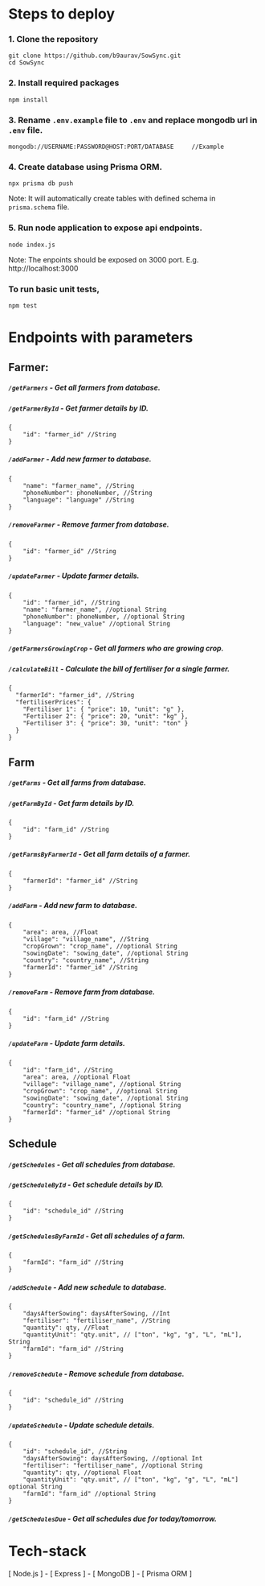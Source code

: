 # Steps to deploy

### 1. Clone the repository

```
git clone https://github.com/b9aurav/SowSync.git
cd SowSync
```

### 2. Install required packages

```
npm install
```

### 3. Rename `.env.example` file to `.env` and replace mongodb url in `.env` file.

```
mongodb://USERNAME:PASSWORD@HOST:PORT/DATABASE     //Example
```

### 4. Create database using Prisma ORM.

```
npx prisma db push
```

Note: It will automatically create tables with defined schema in `prisma.schema` file.

### 5. Run node application to expose api endpoints.

```
node index.js
```

Note: The enpoints should be exposed on 3000 port. E.g. http://localhost:3000

### To run basic unit tests,

```
npm test
```

# Endpoints with parameters

## Farmer:

##### `/getFarmers` - Get all farmers from database.

##### `/getFarmerById` - Get farmer details by ID.

```
{
    "id": "farmer_id" //String
}
```

##### `/addFarmer` - Add new farmer to database.

```
{
    "name": "farmer_name", //String
    "phoneNumber": phoneNumber, //String
    "language": "language" //String
}
```

##### `/removeFarmer` - Remove farmer from database.

```
{
    "id": "farmer_id" //String
}
```

##### `/updateFarmer` - Update farmer details.

```
{
    "id": "farmer_id", //String
    "name": "farmer_name", //optional String
    "phoneNumber": phoneNumber, //optional String
    "language": "new_value" //optional String
}
```

##### `/getFarmersGrowingCrop` - Get all farmers who are growing crop.

##### `/calculateBill` - Calculate the bill of fertiliser for a single farmer.

```
{
  "farmerId": "farmer_id", //String
  "fertiliserPrices": {
    "Fertiliser 1": { "price": 10, "unit": "g" },
    "Fertiliser 2": { "price": 20, "unit": "kg" },
    "Fertiliser 3": { "price": 30, "unit": "ton" }
  }
}
```

## Farm

##### `/getFarms` - Get all farms from database.

##### `/getFarmById` - Get farm details by ID.

```
{
    "id": "farm_id" //String
}
```

##### `/getFarmsByFarmerId` - Get all farm details of a farmer.

```
{
    "farmerId": "farmer_id" //String
}
```

##### `/addFarm` - Add new farm to database.

```
{
    "area": area, //Float
    "village": "village_name", //String
    "cropGrown": "crop_name", //optional String
    "sowingDate": "sowing_date", //optional String
    "country": "country_name", //String
    "farmerId": "farmer_id" //String
}
```

##### `/removeFarm` - Remove farm from database.

```
{
    "id": "farm_id" //String
}
```

##### `/updateFarm` - Update farm details.

```
{
    "id": "farm_id", //String
    "area": area, //optional Float
    "village": "village_name", //optional String
    "cropGrown": "crop_name", //optional String
    "sowingDate": "sowing_date", //optional String
    "country": "country_name", //optional String
    "farmerId": "farmer_id" //optional String
}
```

## Schedule

##### `/getSchedules` - Get all schedules from database.

##### `/getScheduleById` - Get schedule details by ID.

```
{
    "id": "schedule_id" //String
}
```

##### `/getSchedulesByFarmId` - Get all schedules of a farm.

```
{
    "farmId": "farm_id" //String
}
```

##### `/addSchedule` - Add new schedule to database.

```
{
    "daysAfterSowing": daysAfterSowing, //Int
    "fertiliser": "fertiliser_name", //String
    "quantity": qty, //Float
    "quantityUnit": "qty.unit", // ["ton", "kg", "g", "L", "mL"], String
    "farmId": "farm_id" //String
}
```

##### `/removeSchedule` - Remove schedule from database.

```
{
    "id": "schedule_id" //String
}
```

##### `/updateSchedule` - Update schedule details.

```
{
    "id": "schedule_id", //String
    "daysAfterSowing": daysAfterSowing, //optional Int
    "fertiliser": "fertiliser_name", //optional String
    "quantity": qty, //optional Float
    "quantityUnit": "qty.unit", // ["ton", "kg", "g", "L", "mL"] optional String
    "farmId": "farm_id" //optional String
}
```

##### `/getSchedulesDue` - Get all schedules due for today/tomorrow.

# Tech-stack

[ Node.js ] -
[ Express ] -
[ MongoDB ] -
[ Prisma ORM ]
